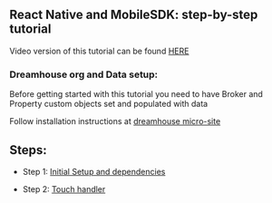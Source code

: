 ## React Native and MobileSDK: step-by-step tutorial

Video version of this tutorial can be found [HERE](/tutorial_video/README.md)

### Dreamhouse org and Data setup:

Before getting started with this tutorial you need to have Broker and Property custom objects set and populated with data

Follow installation instructions at [dreamhouse micro-site](http://dreamhouse-site.herokuapp.com/installation/)

## Steps:

* Step 1: [Initial Setup and dependencies](/tutorial/step01_cleanup_and_dependencies/)

* Step 2: [Touch handler](/tutorial/step02_touch_handler/)

